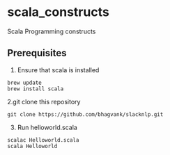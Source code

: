 # scala_constructs
Scala Programming constructs


## Prerequisites

1. Ensure that scala is installed
```
brew update
brew install scala

```
 

2.git clone this repository
```
git clone https://github.com/bhagvank/slacknlp.git

```

3. Run helloworld.scala

```
scalac Helloworld.scala
scala Helloworld
```
